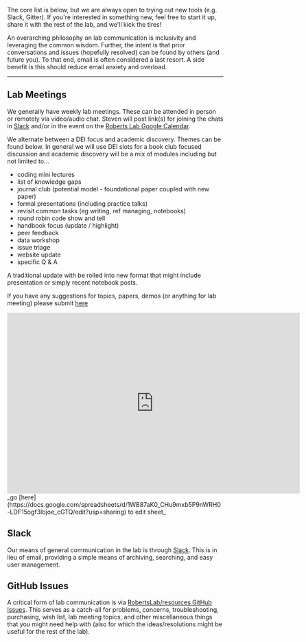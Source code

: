 The core list is below, but we are always open to trying out new tools (e.g. Slack, Gitter). If you're interested in something new, feel free to start it up, share it with the rest of the lab, and we'll kick the tires!

An overarching philosophy on lab communication is inclusivity and leveraging the common wisdom. Further, the intent is that prior conversations and issues (hopefully resolved) can be found by others (and future you). To that end, email is often considered a last resort. A side benefit is this should reduce email anxiety and overload.

---

## Lab Meetings
We generally have weekly lab meetings. These can be attended in person or remotely via video/audio chat. Steven will post link(s) for joining the chats in [Slack](https://genefish.slack.com) and/or in the event on the [Roberts Lab Google Calendar](https://calendar.google.com/calendar/embed?src=mrc305%40gmail.com&ctz=America/Los_Angeles).

We alternate between a DEI focus and academic discovery. Themes can be found below.
In general we will use DEI slots for a book club focused discussion and academic discovery will be a mix of modules including but not limited to...

* coding mini lectures    
* list of knowledge gaps    
* journal club (potential model - foundational paper coupled with new paper)    
* formal presentations (including practice talks)   
* revisit common tasks (eg writing, ref managing, notebooks)   
* round robin code show and tell   
* handbook focus (update / highlight)
* peer feedback   
* data workshop   
* issue triage
* website update
* specific Q & A

A traditional update with be rolled into new format that might include presentation or simply recent notebook posts.

If you have any suggestions for topics, papers, demos (or anything for lab meeting) please submit [here](https://github.com/RobertsLab/resources/issues?q=is%3Aopen+is%3Aissue+label%3A%22lab+meeting%22)

<iframe width="682" height="422" seamless frameborder="0" scrolling="yes"  src="https://docs.google.com/spreadsheets/d/e/2PACX-1vSTNFZvm1UbyKlGU0nsiif4uJfV66V1Hovxmc2M0cMnKW-Kj7L60HVv4H3ipC5Nfl-I64dQlFdZFjwV/pubhtml?gid=0&amp;single=true&amp;widget=true&amp;headers=false"></iframe>
_go [here](https://docs.google.com/spreadsheets/d/1WB87aK0_CHu9mxb5P9nWRH0-LDF15ogf3Ibjoe_cGTQ/edit?usp=sharing) to edit sheet_


## Slack

Our means of general communication in the lab is through [Slack](https://genefish.slack.com). This is in lieu of email, providing a simple means of archiving, searching, and easy user management.


## GitHub Issues
A critical form of lab communication is via [RobertsLab/resources GitHub Issues](https://github.com/RobertsLab/resources/issues). This serves as a catch-all for problems, concerns, troubleshooting, purchasing, wish list, lab meeting topics, and other miscellaneous things that you might need help with (also for which the ideas/resolutions might be useful for the rest of the lab).
